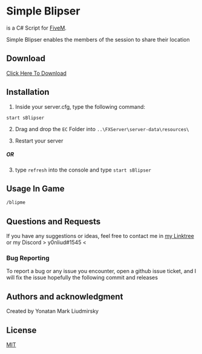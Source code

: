 # Simple Blipser

 is a C# Script for [FiveM](https://fivem.net/).

Simple Blipser enables the members of the session to share their location

## Download

[Click Here To Download](https://github.com/YonLiud/Simple-Blipser/releases)


## Installation



1) Inside your server.cfg, type the following command:

```
start sBlipser
```
2) Drag and drop the `EC` Folder into ``..\FXServer\server-data\resources\``

3) Restart your server

##### OR

3) type ``refresh`` into the console and type ``start sBlipser``

## Usage In Game

```bash
/blipme
```



## Questions and Requests
If you have any suggestions or ideas, feel free to  contact me in [my Linktree](https://linktr.ee/YonLiud) or my Discord > y0nliud#1545 <

### Bug Reporting
To report a bug or any issue you encounter, open a github issue ticket, and I will fix the issue hopefully the following commit and releases 

## Authors and acknowledgment
Created by Yonatan Mark Liudmirsky



## License
[MIT](https://choosealicense.com/licenses/mit/)
